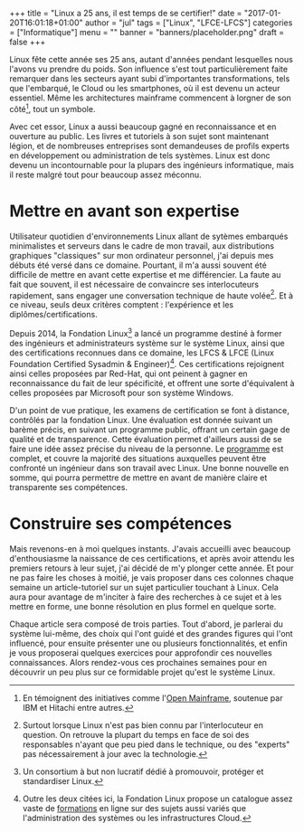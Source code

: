 +++
title      = "Linux a 25 ans, il est temps de se certifier!"
date       = "2017-01-20T16:01:18+01:00"
author     = "jul"
tags       = ["Linux", "LFCE-LFCS"]
categories = ["Informatique"]
menu       = ""
banner     = "banners/placeholder.png"
draft      = false
+++

Linux fête cette année ses 25 ans, autant d'années pendant lesquelles nous l'avons vu prendre du poids. Son influence s'est tout particulièrement faite remarquer dans les secteurs ayant subi d'importantes transformations, tels que l'embarqué, le Cloud ou les smartphones, où il est devenu un acteur essentiel. Même les architectures mainframe commencent à lorgner de son côté[^1], tout un symbole.

[^1]: En témoignent des initiatives comme l'[Open Mainframe](https://www.openmainframeproject.org/), soutenue par IBM et Hitachi entre autres.

Avec cet essor, Linux a aussi beaucoup gagné en reconnaissance et en ouverture au public. Les livres et tutoriels à son sujet sont maintenant légion, et de nombreuses entreprises sont demandeuses de profils experts en développement ou administration de tels systèmes. Linux est donc devenu un incontournable pour la plupars des ingénieurs informatique, mais il reste malgré tout pour beaucoup assez méconnu.

# Mettre en avant son expertise

Utilisateur quotidien d'environnements Linux allant de sytèmes embarqués minimalistes et serveurs dans le cadre de mon travail, aux distributions graphiques "classiques" sur mon ordinateur personnel, j'ai depuis mes débuts été versé dans ce domaine. Pourtant, il m'a aussi souvent été difficile de mettre en avant cette expertise et me différencier. La faute au fait que souvent, il est nécessaire de convaincre ses interlocuteurs rapidement, sans engager une conversation technique de haute volée[^2]. Et à ce niveau, seuls deux critères comptent : l'expérience et les diplômes/certifications.

[^2]: Surtout lorsque Linux n'est pas bien connu par l'interlocuteur en question. On retrouve la plupart du temps en face de soi des responsables n'ayant que peu pied dans le technique, ou des "experts" pas nécessairement à jour avec la technologie.

Depuis 2014, la Fondation Linux[^3] a lancé un programme destiné à former des ingénieurs et administrateurs système sur le système Linux, ainsi que des certifications reconnues dans ce domaine, les LFCS & LFCE (Linux Foundation Certified Sysadmin & Engineer)[^4]. Ces certifications rejoignent ainsi celles proposées par Red-Hat, qui ont peinent à gagner en reconnaissance du fait de leur spécificité, et offrent une sorte d'équivalent à celles proposées par Microsoft pour son système Windows. 

[^3]: Un consortium à but non lucratif dédié à promouvoir, protéger et standardiser Linux.
[^4]: Outre les deux citées ici, la Fondation Linux propose un catalogue assez vaste de [formations](https://training.linuxfoundation.org/) en ligne sur des sujets aussi variés que l'administration des systèmes ou les infrastructures Cloud.

D'un point de vue pratique, les examens de certification se font à distance, contrôlés par la fondation Linux. Une évaluation est donnée suivant un barème précis, en suivant un programme public, offrant un certain gage de qualité et de transparence. Cette évaluation permet d'ailleurs aussi de se faire une idée assez précise du niveau de la personne. Le [programme](https://training.linuxfoundation.org/certification/lfce) est complet, et couvre la majorité des situations auxquelles peuvent être confronté un ingénieur dans son travail avec Linux. Une bonne nouvelle en somme, qui pourra permettre de mettre en avant de manière claire et transparente ses compétences.

# Construire ses compétences

Mais revenons-en à moi quelques instants. J'avais accueilli avec beaucoup d'enthousiasme la naissance de ces certifications, et après avoir attendu les premiers retours à leur sujet, j'ai décidé de m'y plonger cette année. Et pour ne pas faire les choses à moitié, je vais proposer dans ces colonnes chaque semaine un article-tutoriel sur un sujet particulier touchant à Linux. Cela aura pour avantage de m'inciter à faire des recherches à ce sujet et à les mettre en forme, une bonne résolution en plus formel en quelque sorte.

Chaque article sera composé de trois parties. Tout d'abord, je parlerai du système lui-même, des choix qui l'ont guidé et des grandes figures qui l'ont influencé, pour ensuite présenter une ou plusieurs fonctionnalités, et enfin je vous proposerai quelques exercices pour approfondir ces nouvelles connaissances. Alors rendez-vous ces prochaines semaines pour en découvrir un peu plus sur ce formidable projet qu'est le système Linux.

<!-- La fondation Linux propose même un grand choix de [formations](https://training.linuxfoundation.org/) en ligne sur des sujets aussi variés que l'administration des systèmes ou les infrastructures Cloud. Enfin, la virtualisation et les services Cloud permettent de tester une distribution facilement et à moindre frais. Ainsi, toutes les conditions sont réunies pour apprendre Linux dans les meilleures conditions.

Les "Infrastructure as a service" ou IaaS, comme [Scaleway](http://scaleway.com/) par exemple.
-->

<!-- # Et les certifications dans tout ça?
Pour mettre en avant ses compétences, les certifications restent un instrument de choix. Cependant, autant Microsoft propose des certifications claires et reconnues pour ses systèmes Windows, Autant pour Linux les choses sont moins claires.

La fondation Linux a même lancé un programme destiné à former des ingénieurs et administrateurs système sur le système Linux, ainsi que des certifications reconnues dans ce domaine, les LFCS & LFCE (Linux Foundation Certified Sysadmin & Engineer).
 -->